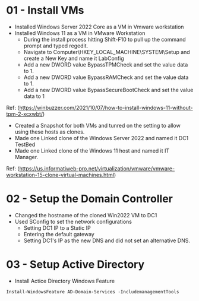 # 01 - Install VMs

*   Installed Windows Server 2022 Core as a VM in Vmware workstation
*   Installed Windows 11 as a VM in VMware Workstation
    *   During the install process hitting Shift-F10 to pull up the command prompt and typed regedit.
    *   Navigate to Computer\HKEY_LOCAL_MACHINE\SYSTEM\Setup and create a New Key and name it LabConfig
    *  Add a new DWORD value BypassTPMCheck and set the value data to 1.
    *  Add a new DWORD value BypassRAMCheck and set the value data to 1.
    *  Add a new DWORD value BypassSecureBootCheck and set the value data to 1

Ref: (https://winbuzzer.com/2021/10/07/how-to-install-windows-11-without-tpm-2-xcxwbt/)

*   Created a Snapshot for both VMs and tunred on the setting to allow using these hosts as clones.
*   Made one Linked clone of the Windows Server 2022 and named it DC1 TestBed
*   Made one Linked clone of the Windows 11 host and named it IT Manager.

Ref: (https://us.informatiweb-pro.net/virtualization/vmware/vmware-workstation-15-clone-virtual-machines.html)


# 02 - Setup the Domain Controller

*   Changed the hostname of the cloned Win2022 VM to DC1
*   Used SConfig to set the network configurations
    *   Setting DC1 IP to a Static IP
    *   Entering the default gateway
    *   Setting DC1's IP as the new DNS and did not set an alternative DNS.


# 03 - Setup Active Directory

*   Install Actice Directory Windows Feature

```powershell
Install-WindowsFeature AD-Domain-Services -IncludemanagementTools
```

